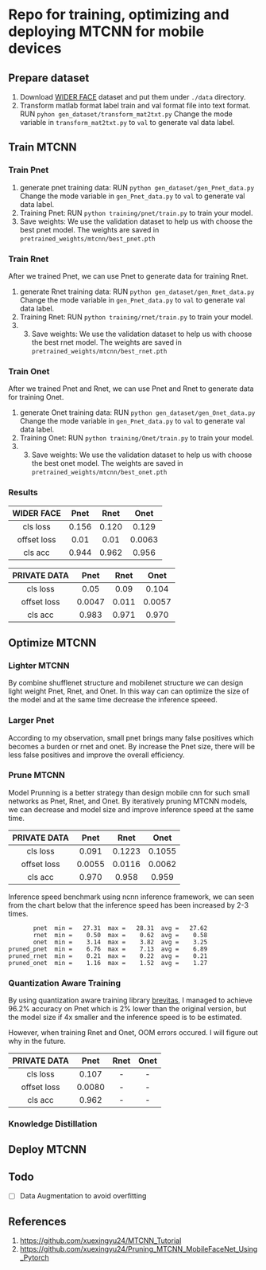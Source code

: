 # Repo for training, optimizing and deploying MTCNN for mobile devices

## Prepare dataset
1. Download [WIDER FACE]() dataset and put them under `./data` directory.
2. Transform matlab format label train and val format file into text format.
   RUN `pyhon gen_dataset/transform_mat2txt.py`
   Change the mode variable in `transform_mat2txt.py` to `val` to generate val data label.
   
## Train MTCNN
### Train Pnet
1. generate pnet training data:
    RUN `python gen_dataset/gen_Pnet_data.py`
    Change the mode variable in `gen_Pnet_data.py` to `val` to generate val data label.
2. Training Pnet:
    RUN `python training/pnet/train.py` to train your model.
3. Save weights:
    We use the validation dataset to help us with choose the best pnet model. The weights are saved in `pretrained_weights/mtcnn/best_pnet.pth`

### Train Rnet
After we trained Pnet, we can use Pnet to generate data for training Rnet.
1. generate Rnet training data:
    RUN `python gen_dataset/gen_Rnet_data.py`
    Change the mode variable in `gen_Pnet_data.py` to `val` to generate val data label.
2. Training Rnet:
    RUN `python training/rnet/train.py` to train your model.
3. 3. Save weights:
    We use the validation dataset to help us with choose the best rnet model. The weights are saved in `pretrained_weights/mtcnn/best_rnet.pth`
    
### Train Onet
After we trained Pnet and Rnet, we can use Pnet and Rnet to generate data for training Onet.
1. generate Onet training data:
    RUN `python gen_dataset/gen_Onet_data.py`
    Change the mode variable in `gen_Pnet_data.py` to `val` to generate val data label.
2. Training Onet:
    RUN `python training/Onet/train.py` to train your model.
3. 3. Save weights:
    We use the validation dataset to help us with choose the best onet model. The weights are saved in `pretrained_weights/mtcnn/best_onet.pth`
    
### Results

|  WIDER FACE |  Pnet  |  Rnet |  Onet |
| :---------: |:------:|:-----:|:-----:|
|   cls loss  |  0.156 | 0.120| 0.129 |
| offset loss |  0.01  | 0.01 | 0.0063|
|   cls acc   |  0.944 | 0.962| 0.956 |

| PRIVATE DATA|  Pnet  |  Rnet |  Onet |
| :---------: |:------:|:-----:|:-----:|
|   cls loss  |  0.05  | 0.09 | 0.104 |
| offset loss | 0.0047 | 0.011 | 0.0057|
|   cls acc   |  0.983 | 0.971 | 0.970 |

## Optimize MTCNN
### Lighter MTCNN
By combine shufflenet structure and mobilenet structure we can design light weight Pnet, Rnet, and Onet. In this way can can optimize the size of the model and at the same time decrease the inference speeed.

### Larger Pnet
According to my observation, small pnet brings many false positives which becomes a burden or rnet and onet. By increase the Pnet size, there will be less false positives and improve the overall efficiency.

### Prune MTCNN

Model Prunning is a better strategy than design mobile cnn for such small networks as Pnet, Rnet, and Onet. By iteratively pruning MTCNN models, we can decrease and model size and improve inference speed at the same time. 

| PRIVATE DATA|  Pnet  |  Rnet |  Onet |
| :---------: |:------:|:-----:|:-----:|
|   cls loss  |  0.091  | 0.1223 | 0.1055 |
| offset loss | 0.0055 | 0.0116 | 0.0062 |
|   cls acc   |  0.970 | 0.958 | 0.959 |

Inference speed benchmark using ncnn inference framework, we can seen from the chart below that the inference speed has been increased by 2-3 times.

```
       pnet  min =   27.31  max =   28.31  avg =   27.62
       rnet  min =    0.50  max =    0.62  avg =    0.58
       onet  min =    3.14  max =    3.82  avg =    3.25
pruned_pnet  min =    6.76  max =    7.13  avg =    6.89
pruned_rnet  min =    0.21  max =    0.22  avg =    0.21
pruned_onet  min =    1.16  max =    1.52  avg =    1.27
```
				  
### Quantization Aware Training

By using quantization aware training library [brevitas](https://github.com/Xilinx/brevitas), I managed to achieve 96.2% accuracy on Pnet which is 2% lower than the original version, but the model size if 4x smaller and the inference speed is to be estimated.

However, when training Rnet and Onet, OOM errors occured. I will figure out why in the future.

| PRIVATE DATA|  Pnet  |  Rnet |  Onet |
| :---------: |:------:|:-----:|:-----:|
|   cls loss  |  0.107  | - | - |
| offset loss | 0.0080 | - | - |
|   cls acc   |  0.962 | - | - |


### Knowledge Distillation

## Deploy MTCNN


## Todo
- [ ] Data Augmentation to avoid overfitting

## References
1. https://github.com/xuexingyu24/MTCNN_Tutorial
2. https://github.com/xuexingyu24/Pruning_MTCNN_MobileFaceNet_Using_Pytorch

